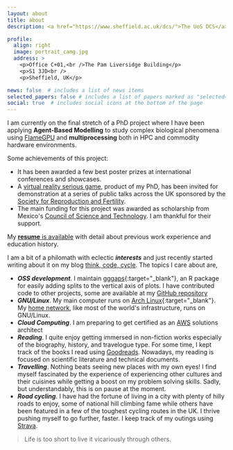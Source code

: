 ```yaml
---
layout: about
title: about
description: <a href="https://www.sheffield.ac.uk/dcs/">The UoS DCS</a> | PhD (to be) in Computer Science<br /> ABM, GPGPU, HPC, NLP | Python, CUDA, R, Java, PHP, JavaScript

profile:
  align: right
  image: portrait_camg.jpg
  address: >
    <p>Office C+01,<br />The Pam Liversidge Building</p>
    <p>S1 3JD<br />
    <p>Sheffield, UK</p>

news: false  # includes a list of news items
selected_papers: false # includes a list of papers marked as "selected={true}"
social: true  # includes social icons at the bottom of the page
---
```


I am currently on the final stretch of a PhD project where I have been applying
**Agent-Based Modelling** to study complex biological phenomena using [FlameGPU](http://www.flamegpu.com/)
and **multiprocessing** both in HPC and commodity hardware environments.

Some achievements of this project:
- It has been awarded a few best poster prizes at international conferences and
showcases.
- A [virtual reality serious game](https://cmoralesmx.github.io/FertilizationVR_web/),
product of my PhD, has been invited for demonstration at a series of public
talks across the UK sponsored by the [Society for Reproduction and Fertility](https://srf-reproduction.org/).
- The main funding for this project was awarded as scholarship from Mexico's
[Council of Science and Technology](https://www.conacyt.gob.mx/). I am
thankful for their support.

My [**resume** is available](/assets/pdf/CarlosMoralesResume2020.pdf) with detail about previous work
experience and education history.

I am a bit of a philomath with eclectic ***interests*** and just recently started
writing about it on my blog [think, code, cycle](/blog). The topics I care about are,
- ***OSS development***. I maintain [gggaps](https://www.r-pkg.org/pkg/gggap){:target="\_blank"}, an R package for easily adding splits to the vertical axis of plots. I have contributed code to other projects, some are available at my [GitHub repository](https://github.com/cmoralesmx)
- ***GNU/Linux***. My main computer runs on [Arch Linux](https://www.archlinux.org/){:target="\_blank"}.
My [home network](/blog/2020/home-network-fully-run-on-linux), like most of the
world's infrastructure, runs on GNU/Linux.
- ***Cloud Computing***. I am preparing to get certified as an [AWS](https://aws.amazon.com/)
solutions architect
- ***Reading***. I quite enjoy getting immersed in non-fiction works especially
of the biography, history, and travelogue type. For some time, I kept track of
the books I read using [Goodreads](https://www.goodreads.com/user/show/16552304-carlos).
Nowadays, my reading is focused on scientific literature and technical documents.
- ***Travelling***. Nothing beats seeing new places with my own eyes!
I find myself fascinated by the experience of experiencing other cultures and
their cuisines while getting a boost on my problem solving skills. Sadly, but
understandably, this is on pause at the moment.
- ***Road cycling***. I have had the fortune of living in a city with plenty of hilly
roads to enjoy, some of national hill climbing fame while others have been
featured in a few of the toughest cycling routes in the UK. I thrive pushing
myself to go further, faster. I keep track of my outings using [Strava](https://strava.com/athletes/20777326).


<blockquote>Life is too short to live it vicariously through others.</blockquote>
